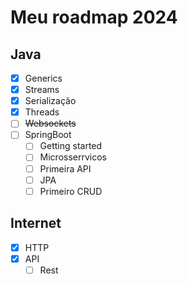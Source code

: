 # Meu roadmap 2024
## Java
- [x] Generics
- [x] Streams
- [x] Serialização
- [x] Threads
- [ ] ~~Websockets~~
- [ ] SpringBoot
  - [ ] Getting started
  - [ ] Microsserrvicos
  - [ ] Primeira API
  - [ ] JPA
  - [ ] Primeiro CRUD
## Internet
- [x] HTTP
- [x] API
  - [ ] Rest
